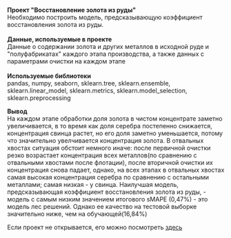 **Проект "Восстановление золота из руды"**<br>
Необходимо построить модель, предсказывающую коэффициент восстановления золота из руды.<br><br>
**Данные, используемые в проекте**<br>
Данные о содержании золота и других металлов в исходной руде и "полуфабрикатах" каждого этапа производства, а также данных с параметрами очистки на каждом этапе<br><br>
**Используемые библиотеки**<br>
pandas, numpy, seaborn, sklearn.tree, sklearn.ensemble, sklearn.linear_model, sklearn.metrics, sklearn.model_selection, sklearn.preprocessing

**Вывод**<br>
На каждом этапе обработки доля золота в чистом концентрате заметно увеличивается, в то время как доля серебра постепенно снижается, концентрация свинца растет, но его доля заметно уменьшается, потому что значительно увелчивается концентрация золота.
В отвальных хвостах ситуация обстоит немного иначе: после первичной очистки резко возрастает концентрация всех металлов(по сравнению с отвальными хвостами после флотации), после вторичной очистки их концентрация снова падает, однако, на всех этапах в отвальных хвостах самая высокая концентрация серебра по сравнению с остальными металлами; самая низкая - у свинца.
Наилучшая модель, предсказывающая коэффициент восстановления золота из руды, - модель с самым низким значением итогового sMAPE (0,47%) - это модель лес решений. Однако ее качество на тестовой выборке значительно ниже, чем на обучающей(16,84%)

Если проект не открывается, его можно посмотреть <a href = "https://nbviewer.jupyter.org/github/kristina-molchanova90/Yandex-Praktikum-Projects/blob/main/08_gold_recovery/08_gold_recovery.ipynb">здесь</a>
